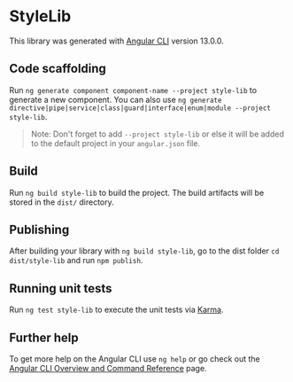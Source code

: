 # StyleLib

This library was generated with [Angular CLI](https://github.com/angular/angular-cli) version 13.0.0.

## Code scaffolding

Run `ng generate component component-name --project style-lib` to generate a new component. You can also use `ng generate directive|pipe|service|class|guard|interface|enum|module --project style-lib`.
> Note: Don't forget to add `--project style-lib` or else it will be added to the default project in your `angular.json` file. 

## Build

Run `ng build style-lib` to build the project. The build artifacts will be stored in the `dist/` directory.

## Publishing

After building your library with `ng build style-lib`, go to the dist folder `cd dist/style-lib` and run `npm publish`.

## Running unit tests

Run `ng test style-lib` to execute the unit tests via [Karma](https://karma-runner.github.io).

## Further help

To get more help on the Angular CLI use `ng help` or go check out the [Angular CLI Overview and Command Reference](https://angular.io/cli) page.

